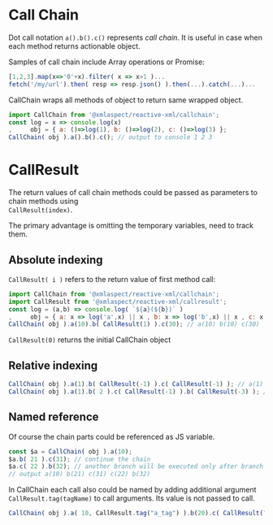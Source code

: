 # Call Chain

Dot call notation `a().b().c()` represents *call chain*. It is useful in case when each method returns actionable object.

Samples of call chain include Array operations or Promise:
```javascript
[1,2,3].map(x=>'0'+x).filter( x => x>1 )...
fetch('/my/url').then( resp => resp.json() ).then(...).catch(...)...
```

CallChain wraps all methods of object to return same wrapped object.
```javascript
import CallChain from '@xmlaspect/reactive-xml/callchain';
const log = x => console.log(x) 
,     obj = { a: ()=>log(1), b: ()=>log(2), c: ()=>log(3) };
CallChain( obj ).a().b().c(); // output to console 1 2 3
```

# CallResult  
The return values of call chain methods could be passed as parameters to chain methods using   
`CallResult(index)`.

The primary advantage is omitting the temporary variables, need to track them.

## Absolute indexing
`CallResult( i )` refers to the return value of first method call:
```javascript
import CallChain from '@xmlaspect/reactive-xml/callchain';
import CallResult from '@xmlaspect/reactive-xml/callresult';
const log = (a,b) => console.log( `${a}(${b})` ) 
,     obj = { a: x => log('a',x) || x , b: x => log('b',x) || x , c: x => log('c',x) || x };
CallChain( obj ).a(10).b( CallResult(1) ).c(30); // a(10) b(10) c(30)
```
`CallResult(0)` returns the initial CallChain object 

## Relative indexing
```javascript
CallChain( obj ).a(1).b( CallResult(-1) ).c( CallResult(-1) ); // a(1) b(1) c(1)
CallChain( obj ).a(1).b( 2 ).c( CallResult(-1) ).b( CallResult(-3) ); // a(1) b(2) c(2) b(1)
```

## Named reference
Of course the chain parts could be referenced as JS variable. 
```javascript
const $a = CallChain( obj ).a(10);
$a.b( 21 ).c(31); // continue the chain
$a.c( 22 ).b(32); // another branch will be executed only after branch above
// output a(10) b(21) c(31) c(22) b(32)
```
 
 In CallChain each call also could be named by adding additional argument `CallResult.tag(tagName)` to call arguments.
 Its value is not passed to call.  
```javascript
CallChain( obj ).a( 10, CallResult.tag("a_tag") ).b(20).c( CallResult("a_tag") );// 1 10 2 20 30
```  


